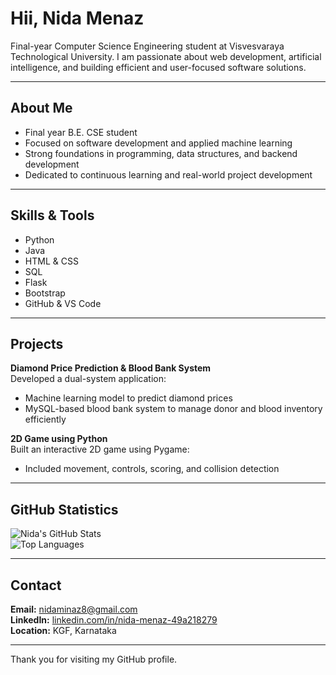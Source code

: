 # Hii, Nida Menaz

Final-year Computer Science Engineering student at Visvesvaraya Technological University. I am passionate about web development, artificial intelligence, and building efficient and user-focused software solutions.

---

## About Me

- Final year B.E. CSE student
- Focused on software development and applied machine learning
- Strong foundations in programming, data structures, and backend development
- Dedicated to continuous learning and real-world project development

---

## Skills & Tools

- Python
- Java
- HTML & CSS
- SQL
- Flask
- Bootstrap
- GitHub & VS Code

---

## Projects

**Diamond Price Prediction & Blood Bank System**  
Developed a dual-system application:
- Machine learning model to predict diamond prices
- MySQL-based blood bank system to manage donor and blood inventory efficiently

**2D Game using Python**  
Built an interactive 2D game using Pygame:
- Included movement, controls, scoring, and collision detection

---

## GitHub Statistics

![Nida's GitHub Stats](https://github-readme-stats.vercel.app/api?username=Nidaminaz&show_icons=true&theme=default)  
![Top Languages](https://github-readme-stats.vercel.app/api/top-langs/?username=Nidaminaz&layout=compact&theme=default)

---

## Contact

**Email:** [nidaminaz8@gmail.com](mailto:nidaminaz8@gmail.com)  
**LinkedIn:** [linkedin.com/in/nida-menaz-49a218279](https://linkedin.com/in/nida-menaz-49a218279)  
**Location:** KGF, Karnataka

---

Thank you for visiting my GitHub profile.
